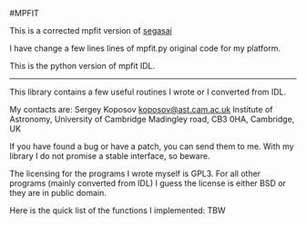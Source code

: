 #MPFIT

This is a corrected mpfit version of [segasai](https://github.com/segasai/astrolibpy)


I have change a few lines lines of mpfit.py original code for my platform.

This is the python version of mpfit IDL.

_____________
This library contains a few useful routines I wrote or I converted from IDL.

My contacts are:
Sergey Koposov koposov@ast.cam.ac.uk
Institute of Astronomy, University of Cambridge
Madingley road, CB3 0HA, Cambridge, UK

If you have found a bug or have a patch, you can send them to me.
With my library I do not promise a stable interface, so beware.

The licensing for the programs I wrote myself is GPL3. For all other
programs (mainly converted from IDL) I guess the license is either BSD or
they are in public domain.

Here is the quick list of the functions I implemented:
TBW
